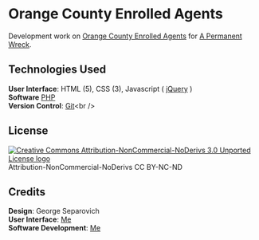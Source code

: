 # Orange County Enrolled Agents

Development work on [Orange County Enrolled Agents]("http://eaoc.org/") for [A Permanent Wreck]("http://wrck.me/").

## Technologies Used
**User Interface**: HTML (5), CSS (3), Javascript ( [jQuery]("http://jquery.com/") )<br />
**Software** [PHP](http://php.net)<br />
**Version Control**: [Git]("http://git-scm.com")<br />

## License
[![Creative Commons Attribution-NonCommercial-NoDerivs 3.0 Unported License logo](http://i.creativecommons.org/l/by-nc-nd/3.0/80x15.png "Creative Commons Attribution-NonCommercial-NoDerivs 3.0 Unported License")](license.md)<br />
Attribution-NonCommercial-NoDerivs CC BY-NC-ND

## Credits
**Design**: George Separovich<br />
**User Interface**: [Me](http://twitter.com/apermanentwreck)<br />
**Software Development**: [Me](http://twitter.com/apermanentwreck)<br />